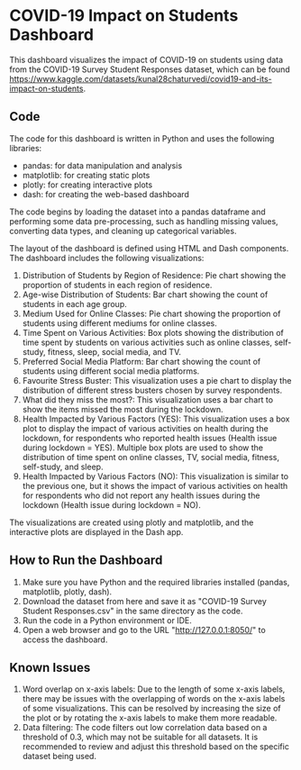 # COVID-19 Impact on Students Dashboard
This dashboard visualizes the impact of COVID-19 on students using data from the COVID-19 Survey Student Responses dataset, which can be found https://www.kaggle.com/datasets/kunal28chaturvedi/covid19-and-its-impact-on-students.

## Code
The code for this dashboard is written in Python and uses the following libraries:

- pandas: for data manipulation and analysis
- matplotlib: for creating static plots
- plotly: for creating interactive plots
- dash: for creating the web-based dashboard

The code begins by loading the dataset into a pandas dataframe and performing some data pre-processing, such as handling missing values, converting data types, and cleaning up categorical variables.

The layout of the dashboard is defined using HTML and Dash components. The dashboard includes the following visualizations:

1. Distribution of Students by Region of Residence: Pie chart showing the proportion of students in each region of residence.
2. Age-wise Distribution of Students: Bar chart showing the count of students in each age group.
3. Medium Used for Online Classes: Pie chart showing the proportion of students using different mediums for online classes.
4. Time Spent on Various Activities: Box plots showing the distribution of time spent by students on various activities such as online classes, self-study, fitness, sleep, social media, and TV.
5. Preferred Social Media Platform: Bar chart showing the count of students using different social media platforms.
6. Favourite Stress Buster: This visualization uses a pie chart to display the distribution of different stress busters chosen by survey respondents.
7. What did they miss the most?: This visualization uses a bar chart to show the items missed the most during the lockdown. 
8. Health Impacted by Various Factors (YES): This visualization uses a box plot to display the impact of various activities on health during the lockdown, for respondents who reported health issues (Health issue during lockdown = YES). Multiple box plots are used to show the distribution of time spent on online classes, TV, social media, fitness, self-study, and sleep. 
9. Health Impacted by Various Factors (NO): This visualization is similar to the previous one, but it shows the impact of various activities on health for respondents who did not report any health issues during the lockdown (Health issue during lockdown = NO). 

The visualizations are created using plotly and matplotlib, and the interactive plots are displayed in the Dash app.

## How to Run the Dashboard
1. Make sure you have Python and the required libraries installed (pandas, matplotlib, plotly, dash).
2. Download the dataset from here and save it as "COVID-19 Survey Student Responses.csv" in the same directory as the code.
3. Run the code in a Python environment or IDE.
4. Open a web browser and go to the URL "http://127.0.0.1:8050/" to access the dashboard.

## Known Issues
1. Word overlap on x-axis labels: Due to the length of some x-axis labels, there may be issues with the overlapping of words on the x-axis labels of some visualizations. This can be resolved by increasing the size of the plot or by rotating the x-axis labels to make them more readable.
2. Data filtering: The code filters out low correlation data based on a threshold of 0.3, which may not be suitable for all datasets. It is recommended to review and adjust this threshold based on the specific dataset being used.


